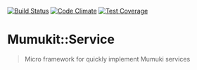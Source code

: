 [![Build Status](https://travis-ci.org/mumuki/mumukit-service.svg)](https://travis-ci.org/mumuki/mumukit-service)
[![Code Climate](https://codeclimate.com/github/mumuki/mumukit-service/badges/gpa.svg)](https://codeclimate.com/github/mumuki/mumukit-service)
[![Test Coverage](https://codeclimate.com/github/mumuki/mumukit-service/badges/coverage.svg)](https://codeclimate.com/github/mumuki/mumukit-service)

# Mumukit::Service

> Micro framework for quickly implement Mumuki services
